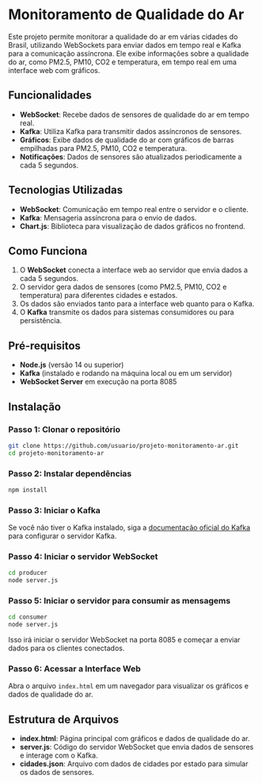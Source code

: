 
# Monitoramento de Qualidade do Ar

Este projeto permite monitorar a qualidade do ar em várias cidades do Brasil, utilizando WebSockets para enviar dados em tempo real e Kafka para a comunicação assíncrona. Ele exibe informações sobre a qualidade do ar, como PM2.5, PM10, CO2 e temperatura, em tempo real em uma interface web com gráficos.

## Funcionalidades

- **WebSocket**: Recebe dados de sensores de qualidade do ar em tempo real.
- **Kafka**: Utiliza Kafka para transmitir dados assíncronos de sensores.
- **Gráficos**: Exibe dados de qualidade do ar com gráficos de barras empilhadas para PM2.5, PM10, CO2 e temperatura.
- **Notificações**: Dados de sensores são atualizados periodicamente a cada 5 segundos.

## Tecnologias Utilizadas

- **WebSocket**: Comunicação em tempo real entre o servidor e o cliente.
- **Kafka**: Mensageria assíncrona para o envio de dados.
- **Chart.js**: Biblioteca para visualização de dados gráficos no frontend.

## Como Funciona

1. O **WebSocket** conecta a interface web ao servidor que envia dados a cada 5 segundos.
2. O servidor gera dados de sensores (como PM2.5, PM10, CO2 e temperatura) para diferentes cidades e estados.
3. Os dados são enviados tanto para a interface web quanto para o Kafka.
4. O **Kafka** transmite os dados para sistemas consumidores ou para persistência.

## Pré-requisitos

- **Node.js** (versão 14 ou superior)
- **Kafka** (instalado e rodando na máquina local ou em um servidor)
- **WebSocket Server** em execução na porta 8085

## Instalação

### Passo 1: Clonar o repositório

```bash
git clone https://github.com/usuario/projeto-monitoramento-ar.git
cd projeto-monitoramento-ar
```

### Passo 2: Instalar dependências

```bash
npm install
```

### Passo 3: Iniciar o Kafka

Se você não tiver o Kafka instalado, siga a [documentação oficial do Kafka](https://kafka.apache.org/quickstart) para configurar o servidor Kafka.

### Passo 4: Iniciar o servidor WebSocket

```bash
cd producer
node server.js
```

### Passo 5: Iniciar o servidor para consumir as mensagems

```bash
cd consumer
node server.js
```

Isso irá iniciar o servidor WebSocket na porta 8085 e começar a enviar dados para os clientes conectados.

### Passo 6: Acessar a Interface Web

Abra o arquivo `index.html` em um navegador para visualizar os gráficos e dados de qualidade do ar.

## Estrutura de Arquivos

- **index.html**: Página principal com gráficos e dados de qualidade do ar.
- **server.js**: Código do servidor WebSocket que envia dados de sensores e interage com o Kafka.
- **cidades.json**: Arquivo com dados de cidades por estado para simular os dados de sensores.
